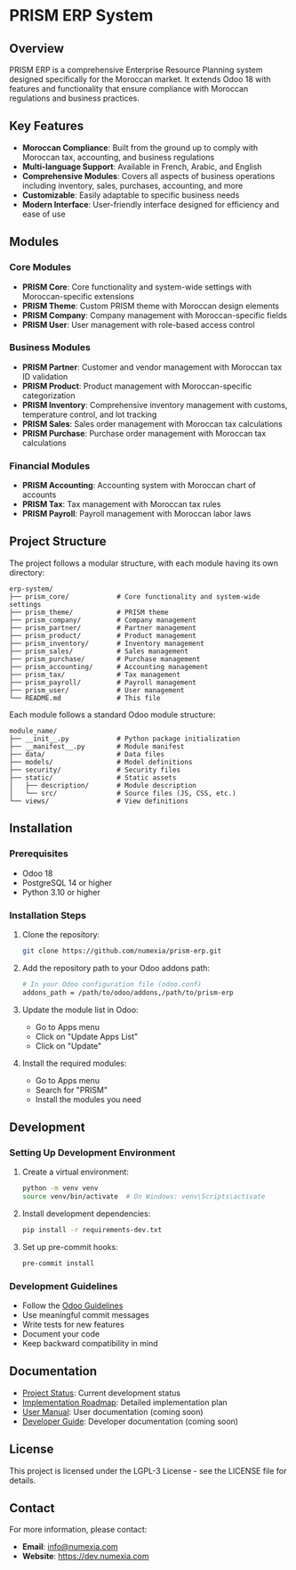 # PRISM ERP System

## Overview

PRISM ERP is a comprehensive Enterprise Resource Planning system designed specifically for the Moroccan market. It extends Odoo 18 with features and functionality that ensure compliance with Moroccan regulations and business practices.

## Key Features

- **Moroccan Compliance**: Built from the ground up to comply with Moroccan tax, accounting, and business regulations
- **Multi-language Support**: Available in French, Arabic, and English
- **Comprehensive Modules**: Covers all aspects of business operations including inventory, sales, purchases, accounting, and more
- **Customizable**: Easily adaptable to specific business needs
- **Modern Interface**: User-friendly interface designed for efficiency and ease of use

## Modules

### Core Modules

- **PRISM Core**: Core functionality and system-wide settings with Moroccan-specific extensions
- **PRISM Theme**: Custom PRISM theme with Moroccan design elements
- **PRISM Company**: Company management with Moroccan-specific fields
- **PRISM User**: User management with role-based access control

### Business Modules

- **PRISM Partner**: Customer and vendor management with Moroccan tax ID validation
- **PRISM Product**: Product management with Moroccan-specific categorization
- **PRISM Inventory**: Comprehensive inventory management with customs, temperature control, and lot tracking
- **PRISM Sales**: Sales order management with Moroccan tax calculations
- **PRISM Purchase**: Purchase order management with Moroccan tax calculations

### Financial Modules

- **PRISM Accounting**: Accounting system with Moroccan chart of accounts
- **PRISM Tax**: Tax management with Moroccan tax rules
- **PRISM Payroll**: Payroll management with Moroccan labor laws

## Project Structure

The project follows a modular structure, with each module having its own directory:

```
erp-system/
├── prism_core/            # Core functionality and system-wide settings
├── prism_theme/           # PRISM theme
├── prism_company/         # Company management
├── prism_partner/         # Partner management
├── prism_product/         # Product management
├── prism_inventory/       # Inventory management
├── prism_sales/           # Sales management
├── prism_purchase/        # Purchase management
├── prism_accounting/      # Accounting management
├── prism_tax/             # Tax management
├── prism_payroll/         # Payroll management
├── prism_user/            # User management
└── README.md              # This file
```

Each module follows a standard Odoo module structure:

```
module_name/
├── __init__.py            # Python package initialization
├── __manifest__.py        # Module manifest
├── data/                  # Data files
├── models/                # Model definitions
├── security/              # Security files
├── static/                # Static assets
│   ├── description/       # Module description
│   └── src/               # Source files (JS, CSS, etc.)
└── views/                 # View definitions
```

## Installation

### Prerequisites

- Odoo 18
- PostgreSQL 14 or higher
- Python 3.10 or higher

### Installation Steps

1. Clone the repository:
   ```bash
   git clone https://github.com/numexia/prism-erp.git
   ```

2. Add the repository path to your Odoo addons path:
   ```bash
   # In your Odoo configuration file (odoo.conf)
   addons_path = /path/to/odoo/addons,/path/to/prism-erp
   ```

3. Update the module list in Odoo:
   - Go to Apps menu
   - Click on "Update Apps List"
   - Click on "Update"

4. Install the required modules:
   - Go to Apps menu
   - Search for "PRISM"
   - Install the modules you need

## Development

### Setting Up Development Environment

1. Create a virtual environment:
   ```bash
   python -m venv venv
   source venv/bin/activate  # On Windows: venv\Scripts\activate
   ```

2. Install development dependencies:
   ```bash
   pip install -r requirements-dev.txt
   ```

3. Set up pre-commit hooks:
   ```bash
   pre-commit install
   ```

### Development Guidelines

- Follow the [Odoo Guidelines](https://www.odoo.com/documentation/18.0/developer/reference/guidelines.html)
- Use meaningful commit messages
- Write tests for new features
- Document your code
- Keep backward compatibility in mind

## Documentation

- [Project Status](PRISM_ERP_STATUS.md): Current development status
- [Implementation Roadmap](PRISM_ERP_ROADMAP.md): Detailed implementation plan
- [User Manual](docs/user_manual.md): User documentation (coming soon)
- [Developer Guide](docs/developer_guide.md): Developer documentation (coming soon)

## License

This project is licensed under the LGPL-3 License - see the LICENSE file for details.

## Contact

For more information, please contact:

- **Email**: info@numexia.com
- **Website**: https://dev.numexia.com
